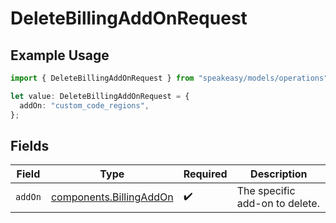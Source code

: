 # DeleteBillingAddOnRequest

## Example Usage

```typescript
import { DeleteBillingAddOnRequest } from "speakeasy/models/operations";

let value: DeleteBillingAddOnRequest = {
  addOn: "custom_code_regions",
};
```

## Fields

| Field                                                              | Type                                                               | Required                                                           | Description                                                        |
| ------------------------------------------------------------------ | ------------------------------------------------------------------ | ------------------------------------------------------------------ | ------------------------------------------------------------------ |
| `addOn`                                                            | [components.BillingAddOn](../../models/components/billingaddon.md) | :heavy_check_mark:                                                 | The specific add-on to delete.                                     |